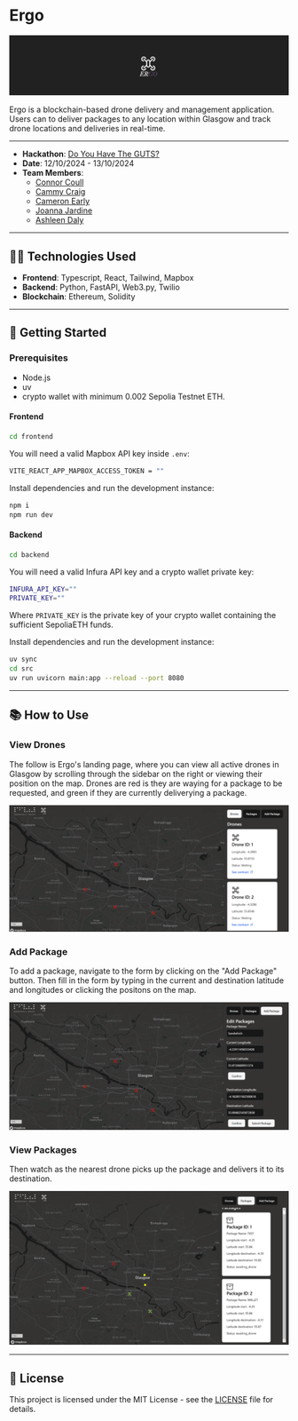 # Ergo

![ergo](docs/ergo.png)  

Ergo is a blockchain-based drone delivery and management application. Users can to deliver packages to any location within Glasgow and track drone locations and deliveries in real-time.

---

- **Hackathon**: [Do You Have The GUTS?]([https://hackathon-link.com](https://fixr.co/en-US/event/do-you-have-the-guts-2024-tickets-421119342))
- **Date**: 12/10/2024 - 13/10/2024
- **Team Members**:
  - [Connor Coull](https://github.com/ConnorCoull)
  - [Cammy Craig](https://github.com/cammycraig)
  - [Cameron Early](https://github.com/DastardlySky)
  - [Joanna Jardine](https://github.com/epicjoanna)
  - [Ashleen Daly](https://github.com/ashleendaly) 

---

## 🧑‍💻 Technologies Used

- **Frontend**: Typescript, React, Tailwind, Mapbox
- **Backend**: Python, FastAPI, Web3.py, Twilio
- **Blockchain**: Ethereum, Solidity

---

## 🚀 Getting Started

### Prerequisites

- Node.js
- uv
- crypto wallet with minimum 0.002 Sepolia Testnet ETH.

#### Frontend

```bash
cd frontend
```

You will need a valid Mapbox API key inside `.env`:

```bash
VITE_REACT_APP_MAPBOX_ACCESS_TOKEN = ""
```

Install dependencies and run the development instance:

```bash
npm i
npm run dev
```

#### Backend

```bash
cd backend
```

You will need a valid Infura API key and a crypto wallet private key:

```bash
INFURA_API_KEY=""
PRIVATE_KEY=""
```

Where `PRIVATE_KEY` is the private key of your crypto wallet containing the sufficient SepoliaETH funds.

Install dependencies and run the development instance:

```bash
uv sync
cd src
uv run uvicorn main:app --reload --port 8080
```

---

## 📚 How to Use

### View Drones

The follow is Ergo's landing page, where you can view all active drones in Glasgow by scrolling through the sidebar on the right or viewing their position on the map.
Drones are red is they are waying for a package to be requested, and green if they are currently deliverying a package.

![landing](docs/view-drones.png)

### Add Package

To add a package, navigate to the form by clicking on the "Add Package" button. Then fill in the form by typing in the current and destination latitude and longitudes or clicking the positons on the map.

![add-package](docs/add-package.png)

### View Packages

Then watch as the nearest drone picks up the package and delivers it to its destination.

![view-package](docs/view-package.png)

---

## 📜 License
This project is licensed under the MIT License - see the [LICENSE](LICENSE) file for details.
